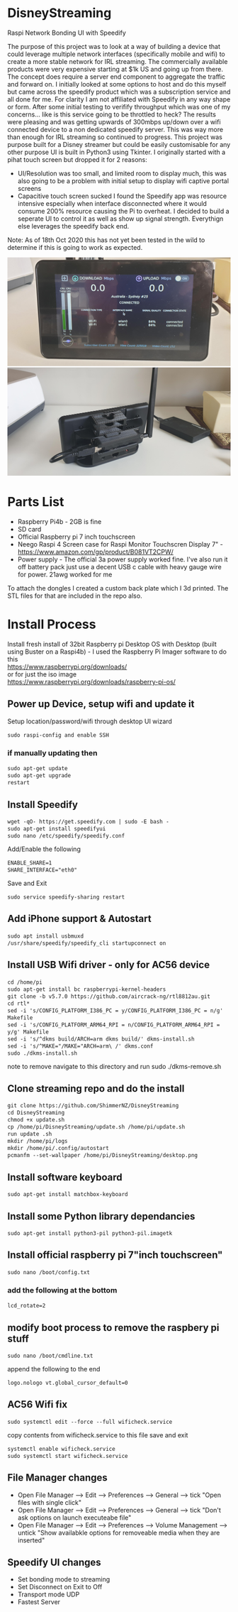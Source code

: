 # DisneyStreaming
 Raspi Network Bonding UI with Speedify
 
 The purpose of this project was to look at a way of building a device that could leverage multiple network interfaces (specifically mobile and wifi) to create a more stable network
 for IRL streaming. The commercially available products were very expensive starting at $1k US and going up from there. The concept does require a server end component to aggregate the
 traffic and forward on. I initially looked at some options to host and do this myself but came across the speedify product which was a subscription service and all done for me. 
 For clarity I am not affiliated with Speedify in any way shape or form. After some initial testing to verifify throughput which was one of my concerns... like is this service going
 to be throttled to heck? The results were pleasing and was getting upwards of 300mbps up/down over a wifi connected device to a non dedicated speedify server. 
 This was way more than enough for IRL streaming so continued to progress. This project was purpose built for a Disney streamer but could be easily customisable for any other purpose
 UI is built in Python3 using Tkinter. I originally started with a pihat touch screen but dropped it for 2 reasons:
 * UI/Resolution was too small, and limited room to display much, this was also going to be a problem with initial setup to display wifi captive portal screens
 * Capacitive touch screen sucked
 I found the Speedify app was resource intensive especially when interface disconnected where it would consume 200% resource causing the Pi to overheat.
 I decided to build a seperate UI to control it as well as show up signal strength. Everythign else leverages the speedify back end.

 Note: As of 18th Oct 2020 this has not yet been tested in the wild to determine if this is going to work as expected.

 ![Front](/images/screen.jpg)
 ![Back view](/images/backview.jpg)

 Parts List
 ===========
 * Raspberry Pi4b - 2GB is fine
 * SD card
 * Official Raspberry pi 7 inch touchscreen
 * Neego Raspi 4 Screen case for Raspi Monitor Touchscren Display 7" - https://www.amazon.com/gp/product/B081VT2CPW/
 * Power supply - The official 3a power supply worked fine. I've also run it off battery pack just use a decent USB c cable with heavy gauge wire for power. 21awg worked for me

 To attach the dongles I created a custom back plate which I 3d printed. The STL files for that are included in the repo also.


Install Process
================
Install fresh install of 32bit Raspberry pi Desktop OS with Desktop (built using Buster on a Raspi4b) - I used the Raspberry Pi Imager software to do this  
https://www.raspberrypi.org/downloads/  
or for just the iso image  
https://www.raspberrypi.org/downloads/raspberry-pi-os/  

## Power up Device, setup wifi and update it
 Setup location/password/wifi through desktop UI wizard
 ```
 sudo raspi-config and enable SSH
 ```
 ### if manually updating then
 ```
 sudo apt-get update
 sudo apt-get upgrade
 restart
 ```

## Install Speedify  
 ```
 wget -qO- https://get.speedify.com | sudo -E bash -
 sudo apt-get install speedifyui
 sudo nano /etc/speedify/speedify.conf
 ```
 Add/Enable the following
 ```
 ENABLE_SHARE=1  
 SHARE_INTERFACE="eth0"  
 ```
 Save and Exit 
 ```
 sudo service speedify-sharing restart
 ```

## Add iPhone support & Autostart
 ```
 sudo apt install usbmuxd
 /usr/share/speedify/speedify_cli startupconnect on
 ```

## Install USB Wifi driver - only for AC56 device  
 ```
 cd /home/pi
 sudo apt-get install bc raspberrypi-kernel-headers
 git clone -b v5.7.0 https://github.com/aircrack-ng/rtl8812au.git
 cd rtl*
 sed -i 's/CONFIG_PLATFORM_I386_PC = y/CONFIG_PLATFORM_I386_PC = n/g' Makefile
 sed -i 's/CONFIG_PLATFORM_ARM64_RPI = n/CONFIG_PLATFORM_ARM64_RPI = y/g' Makefile
 sed -i 's/^dkms build/ARCH=arm dkms build/' dkms-install.sh
 sed -i 's/^MAKE="/MAKE="ARCH=arm\ /' dkms.conf
 sudo ./dkms-install.sh
 ```
 note to remove navigate to this directory and run sudo ./dkms-remove.sh

## Clone streaming repo and do the install  
 ``` 
 git clone https://github.com/ShimmerNZ/DisneyStreaming
 cd DisneyStreaming
 chmod +x update.sh
 cp /home/pi/DisneyStreaming/update.sh /home/pi/update.sh
 run update .sh
 mkdir /home/pi/logs
 mkdir /home/pi/.config/autostart
 pcmanfm --set-wallpaper /home/pi/DisneyStreaming/desktop.png
 ```
## Install software keyboard  
 ```
 sudo apt-get install matchbox-keyboard
 ``` 
## Install some Python library dependancies  
 ``` 
 sudo apt-get install python3-pil python3-pil.imagetk
 ```

## Install official raspberry pi 7"inch touchscreen"  
 ```
 sudo nano /boot/config.txt
 ```
### add the following at the bottom  
 ```
 lcd_rotate=2
 ```

## modify boot process to remove the raspbery pi stuff                                                                                
 ```
 sudo nano /boot/cmdline.txt
 ```
 append the following to the end  
 ```
 logo.nologo vt.global_cursor_default=0
 ```

## AC56 Wifi fix  
 ```
 sudo systemctl edit --force --full wificheck.service 
 ```
 copy contents from wificheck.service to this file save and exit
 ``` 
 systemctl enable wificheck.service
 sudo systemctl start wificheck.service
 ```

## File Manager changes 
 * Open File Manager --> Edit --> Preferences --> General  --> tick "Open files with single click"  
 * Open File Manager --> Edit --> Preferences --> General  --> tick "Don't ask options on launch executeabe file"  
 * Open File Manager --> Edit --> Preferences --> Volume Management  --> untick "Show availabkle options for removeable media when they are inserted"  

## Speedify UI changes
 * Set bonding mode to streaming  
 * Set Disconnect on Exit to Off  
 * Transport mode UDP  
 * Fastest Server  
